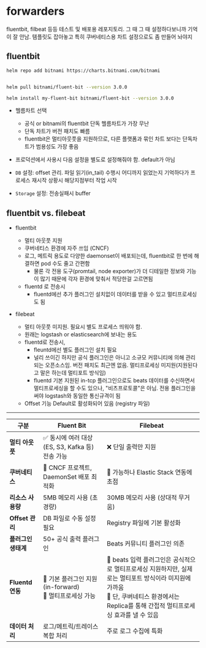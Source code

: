# forwarders

fluentbit, filbeat 등등 테스트 및 배포용 레포지토리.  그 때 그 때 설정하다보니까 기억이 잘 안남. 템플릿도 잡아놓고 특히 쿠버네티스용 차트 설정으로도 좀 만들어 놔야지

## fluentbit


```sh
helm repo add bitnami https://charts.bitnami.com/bitnami


helm pull bitnami/fluent-bit --version 3.0.0

helm install my-fluent-bit bitnami/fluent-bit --version 3.0.0
```

- 헬름차트 선택
  - 공식 or bitnami의 fluentbit 단독 헬름차트가 가장 무난
  - 단독 차트가 버전 패치도 빠름
  - fluentbit은 멀티아웃풋을 지원하므로, 다른 플랫폼과 묶인 차트 보다는 단독차트가 범용성도 가장 좋음 

- 프로덕션에서 사용시 다음 설정을 별도로 설정해줘야 함. default가 아님
- `DB` 설정: offset 관리. 파일 읽기(in_tail) 수행시 어디까지 읽었는지 기억하다가 프로세스 재시작 상황시 해당지점부터 작업 시작
- `Storage` 설정: 전송실패시 buffer

## fluentbit vs. filebeat

- fluentbit
  - 멀티 아웃풋 지원
  - 쿠버네티스 환경에 자주 쓰임 (CNCF)
  - 로그, 메트릭 용도로 다양한 daemonset이 배포되는데, fluentbit로 한 번에 해결하면 pod 수도 줄고 간편함
    - 물론 각 전용 도구(promtail, node exporter)가 더 디테일한 정보와 기능이 많기 때문에 각자 환경에 맞춰서 적당한걸 고르면됨
  - fluentd 로 전송시
    - fluentd에선 추가 플러그인 설치없이 데이터를 받을 수 있고 멀티프로세싱도 됨

- filebeat
  - 멀티 아웃풋 미지원. 필요시 별도 프로세스 띄워야 함.
  - 원래는 logstash or elasticsearch에 보내는 용도
  - fluentd로 전송시,
    - fleuntd에선 별도 플러그인 설치 필요
    - 널리 쓰이긴 하지만 공식 플러그인은 아니고 소규모 커뮤니티에 의해 관리되는 오픈소스임. 버전 패치도 최근엔 없음. 멀티프로세싱 미지원(지원된다고 말은 하는데 멀티포트 방식임)
    - fluentd 기본 지원된 in-tcp 플러그인으로도 beats 데이터를 수신하면서 멀티프로세싱을 할 수도 있으나, "비츠프로토콜"은 아님. 전용 플러그인을 써야 logstash와 동일한 통신규격이 됨
  - Offset 기능 Default로 활성화되어 있음 (registry 파일)




---
| 구분                 | Fluent Bit                                                                 | Filebeat                                                                                      |
|----------------------|----------------------------------------------------------------------------|-----------------------------------------------------------------------------------------------|
| **멀티 아웃풋**       | ✅ 동시에 여러 대상(ES, S3, Kafka 등) 전송 가능                            | ❌ 단일 출력만 지원                                                                           |
| **쿠버네티스**        | 🔵 CNCF 프로젝트, DaemonSet 배포 최적화                                     | 🔵 가능하나 Elastic Stack 연동에 초점                                                         |
| **리소스 사용량**     | 5MB 메모리 사용 (초경량)                                                   | 30MB 메모리 사용 (상대적 무거움)                                                              |
| **Offset 관리**       | DB 파일로 수동 설정 필요                                                   | Registry 파일에 기본 활성화                                                                   |
| **플러그인 생태계**   | 50+ 공식 출력 플러그인                                                     | Beats 커뮤니티 플러그인 의존                                                                   |
| **Fluentd 연동**      | 🔹 기본 플러그인 지원(in-forward)<br>🔹 멀티프로세싱 가능                               | 🔹 beats 입력 플러그인은 공식적으로 멀티프로세싱 지원하지만, 실제로는 멀티포트 방식이라 미지원에 가까움<br>🔹 단, 쿠버네티스 환경에서는 Replica를 통해 간접적 멀티프로세싱 효과를 낼 수 있음 |
| **데이터 처리**       | 로그/메트릭/트레이스 복합 처리                                              | 주로 로그 수집에 특화                                                                         |
